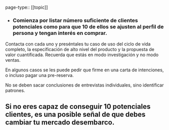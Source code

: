 page-type:: [[topic]]
- ### Comienza por listar número suficiente de clientes potenciales como para que 10 de ellos se ajusten al perfil de persona y tengan interés en comprar.

Contacta con cada uno y preséntales tu caso de uso del ciclo de vida completo, la especificación de alto nivel del producto y la propuesta de valor cuantificada. Recuerda que estás en modo investigación y no modo ventas.

En algunos casos se les puede pedir que firme en una carta de intenciones, o incluso pagar una pre-reserva.

No se deben sacar conclusiones de entrevistas individuales, sino identificar patrones.

Si no eres capaz de conseguir 10 potenciales clientes, es una posible señal de que debes cambiar tu mercado desembarco.
  - 


